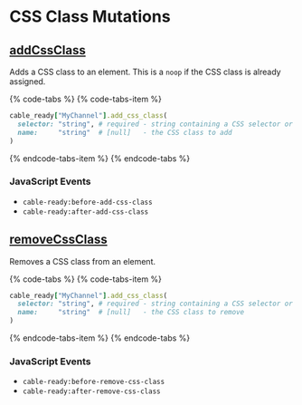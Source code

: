 # CSS Class Mutations

## [addCssClass](https://developer.mozilla.org/en-US/docs/Web/API/Element/classList)

Adds a CSS class to an element.
This is a `noop` if the CSS class is already assigned.

{% code-tabs %}
{% code-tabs-item %}
```ruby
cable_ready["MyChannel"].add_css_class(
  selector: "string", # required - string containing a CSS selector or XPath expression
  name:     "string"  # [null]   - the CSS class to add
)
```
{% endcode-tabs-item %}
{% endcode-tabs %}


### JavaScript Events

- `cable-ready:before-add-css-class`
- `cable-ready:after-add-css-class`

## [removeCssClass](https://developer.mozilla.org/en-US/docs/Web/API/Element/classList)

Removes a CSS class from an element.

{% code-tabs %}
{% code-tabs-item %}
```ruby
cable_ready["MyChannel"].add_css_class(
  selector: "string", # required - string containing a CSS selector or XPath expression
  name:     "string"  # [null]   - the CSS class to remove
)
```
{% endcode-tabs-item %}
{% endcode-tabs %}

### JavaScript Events

- `cable-ready:before-remove-css-class`
- `cable-ready:after-remove-css-class`
